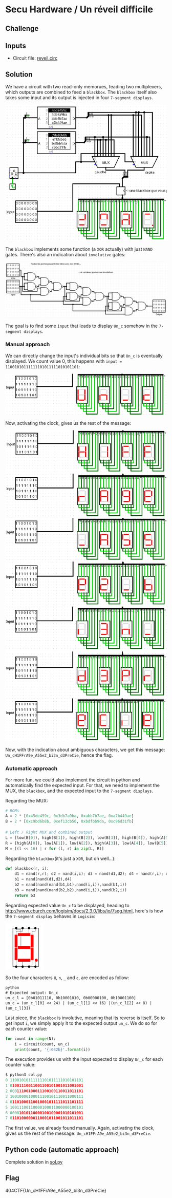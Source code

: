 # Secu Hardware / Un réveil difficile

## Challenge

## Inputs
- Circuit file: [reveil.circ](./reveil.circ)

## Solution
We have a circuit with two read-only memorues, feading two multiplexers, which outputs are combined to feed a `blackbox`. The `blackbox` itself also takes some input and its output is injected in four `7-segment displays`.

![main.png](./main.png)

The `blackbox` implements some function (a `XOR` actually) with just `NAND` gates. There's also an indication about `involutive` gates:

![blackbox.png](./blackbox.png)

The goal is to find some `input` that leads to display `Un_c` somehow in the `7-segment displays`.

### Manual approach
We can directly change the input's individual bits so that `Un_c` is eventually displayed. We count value 0, this happens with `input = 11001010111111101011111010101101`:

![m0.png](./m0.png)

Now, activating the clock, gives us the rest of the message:

![m1.png](./m1.png)
![m2.png](./m2.png)
![m3.png](./m3.png)
![m4.png](./m4.png)
![m5.png](./m5.png)
![m6.png](./m6.png)
![m7.png](./m7.png)

Now, with the indication about ambiguous characters, we get this message: `Un_cH1FFrA9e_A55e2_bi3n_d3PreCie`, hence the flag.

### Automatic approach
For more fun, we could also implement the circuit in python and automatically find the expected input. For that, we need to implement the MUX, the `blackbox`, and the expected input to the `7-segment displays`.

Regarding the MUX:
```python
# ROMs
A = 2 * [0x45de459c, 0x3db7a9ba, 0xabb7b7ae, 0xa7b449ae]
B = 2 * [0xc9bd6b8b, 0xef13cb56, 0xbdfbb9da, 0xc96d31fb]

# Left / Right MUX and combined output
L = [low(B[0]), high(B[1]), high(B[2]), low(B[3]), high(B[4]), high(A[5]), high(A[6]), high(B[7])]
R = [high(A[0]), low(A[1]), low(A[2]), high(A[3]), low(A[4]), low(B[5]), low(B[6]), low(A[7])]
M = [(l << 16) | r for (l, r) in zip(L, R)]
```

Regarding the `blackbox`(it's just a `XOR`, but oh well...):
```python
def blackbox(r, i):
    d1 = nand(r,r); d2 = nand(i,i); d3 = nand(d1,d2); d4 = nand(r,i); d5 = nand(d3,d4)
    b1 = nand(nand(d1,d2),d4)
    b2 = nand(nand(nand(b1,b1),nand(i,i)),nand(b1,i))
    b3 = nand(nand(nand(b2,b2),nand(i,i)),nand(b2,i))
    return b3
```

Regarding expected value `Un_c` to be displayed, heading to http://www.cburch.com/logisim/docs/2.3.0/libs/io/7seg.html, here's is how the `7-segment display` behaves in `Logisim`:

![7segment.png](./7segment.png)

So the four characters `U`, `n`, `_` and `c`, are encoded as follow:
```
python
# Expected output: Un_c
un_c_l = [0b01011110, 0b10001010, 0b00000100, 0b10001100]
un_c = (un_c_l[0] << 24) | (un_c_l[1] << 16) |(un_c_l[2] << 8) | (un_c_l[3])
```

Last piece, the `blackbox` is involutive, meaning that its reverse is itself. So to get input `i`, we simply apply it to the expected output `un_c`. We do so for each counter value:
```python
for count in range(N):
    i = circuit(count, un_c)
    print(count, '{:032b}'.format(i))
```

The execution provides us with the input expected to display `Un_c` for each counter value:
```python
$ python3 sol.py
0 11001010111111101011111010101101
1 01001110011001100101001011001001
2 00011100100011100100110011011101
3 10010000100011100101110011000111
4 01101000110010001011111011101111
5 10011100110000100011000000100101
6 00001010110000100100001010101001
7 01101000000110001011001011011101
```

The first value, we already found manually. Again, activating the clock, gives us the rest of the message: `Un_cH1FFrA9e_A55e2_bi3n_d3PreCie`.

## Python code (automatic approach)
Complete solution in [sol.py](./sol.py)

## Flag
404CTF{Un_cH1FFrA9e_A55e2_bi3n_d3PreCie}
